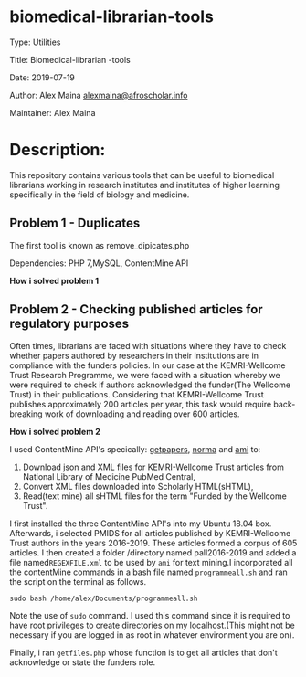 # biomedical-librarian-tools

Type: Utilities

Title: Biomedical-librarian -tools

Date: 2019-07-19

Author: Alex Maina <alexmaina@afroscholar.info>

Maintainer: Alex Maina

# Description: 
This repository contains various tools that can be useful to biomedical librarians working in research institutes and institutes of higher learning specifically in the field of biology and medicine.

## Problem 1 - Duplicates

The first tool is known as remove_dipicates.php

Dependencies: PHP 7,MySQL, ContentMine API


**How i solved problem 1**

## Problem 2 - Checking published articles for regulatory purposes


Often times, librarians are faced with situations where they have to check whether papers authored by researchers in their institutions are in compliance with the funders policies. In our case at the KEMRI-Wellcome Trust Research Programme, we were faced with a situation whereby we were required to check if authors acknowledged the funder(The Wellcome Trust) in their publications. Considering that KEMRI-Wellcome Trust publishes approximately 200 articles per year, this task would require back-breaking work of downloading and reading over 600 articles.

**How i solved problem 2**

I used ContentMine API's specically: [getpapers](https://github.com/ContentMine/workshop-resources/blob/master/software-tutorials/getpapers/README.md), [norma](https://github.com/ContentMine/workshop-resources/blob/master/software-tutorials/norma/README.md) and [ami](https://github.com/ContentMine/workshop-resources/tree/master/software-tutorials/ami) to:
1. Download json and XML files for KEMRI-Wellcome Trust articles from National Library of Medicine PubMed Central,
2. Convert XML files downloaded into Scholarly HTML(sHTML),
3. Read(text mine) all sHTML files for the term "Funded by the Wellcome Trust".

I first installed the three ContentMine API's into my Ubuntu 18.04 box. Afterwards, i selected PMIDS for all articles published by KEMRI-Wellcome Trust authors in the years 2016-2019. These articles formed a corpus of 605 articles. I then created a folder /directory named pall2016-2019 and added a file named`REGEXFILE.xml` to be used by `ami` for text mining.I incorporated all the contentMine commands in a bash file named `programmeall.sh` and ran the script on the terminal as follows. 

`sudo bash /home/alex/Documents/programmeall.sh`

Note the use of `sudo` command. I used this command since it is required to have root privileges to create directories on my localhost.(This might not be necessary if you are logged in as root in whatever environment you are on).

Finally, i ran `getfiles.php` whose function is to get all articles that don't acknowledge or state the funders role.




